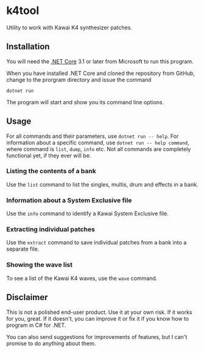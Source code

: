 # k4tool

Utility to work with Kawai K4 synthesizer patches.

## Installation

You will need the [.NET Core](https://dotnet.microsoft.com/en-us/download) 3.1 or later from Microsoft to run this program.

When you have installed .NET Core and cloned the repository from GitHub, change to the prorgram
directory and issue the command

    dotnet run

The program will start and show you its command line options.

## Usage

For all commands and their parameters, use `dotnet run -- help`. For information about a specific command,
use `dotnet run -- help command`, where command is `list`, `dump`, `info` etc. Not all commands are
completely functional yet, if they ever will be.

### Listing the contents of a bank

Use the `list` command to list the singles, multis, drum and effects in a bank.

### Information about a System Exclusive file

Use the `info` command to identify a Kawai System Exclusive file.

### Extracting individual patches

Use the `extract` command to save individual patches from a bank into a separate file.

### Showing the wave list

To see a list of the Kawai K4 waves, use the `wave` command.

## Disclaimer

This is not a polished end-user product. Use it at your own risk. If it works for you, great.
If it doesn't, you can improve it or fix it if you know how to program in C# for .NET.

You can also send suggestions for improvements of features, but I can't promise to do anything
about them.

